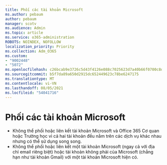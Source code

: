 ```yaml
---
title: Phối các tài khoản Microsoft
ms.author: pebaum
author: pebaum
manager: scotv
ms.audience: Admin
ms.topic: article
ms.service: o365-administration
ROBOTS: NOINDEX, NOFOLLOW
localization_priority: Priority
ms.collection: Adm_O365
ms.custom:
- "9002448"
- "5072"
ms.openlocfilehash: c26bcab9e3726c5d43f4126e088c7025623d7a40b66f0700c8d5e7edf1261986
ms.sourcegitcommit: b5f7da89a650d2915dc652449623c78be6247175
ms.translationtype: MT
ms.contentlocale: vi-VN
ms.lasthandoff: 08/05/2021
ms.locfileid: "54041716"
---
```

# <a name="merge-microsoft-accounts"></a>Phối các tài khoản Microsoft

- Không thể phối hoặc liên kết tài khoản Microsoft và Office 365 Cơ quan hoặc Trường học vì cả hai tài khoản đều nằm trên các dịch vụ khác nhau nhưng có thể sử dụng song song.
- Không thể phối hoặc liên kết một tài khoản Microsoft (ngay cả với địa chỉ email riêng biệt) hoặc tài khoản không phải của Microsoft (chẳng hạn như tài khoản Gmail) với một tài khoản Microsoft hiện có.
